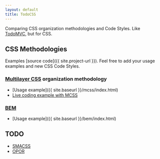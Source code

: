 ```yaml
---
layout: default
title: TodoCSS
---
```


Comparing CSS organization methodologies and Code Styles. Like [TodoMVC](http://todomvc.com/), but for CSS.

## CSS Methodologies

Examples [source code]({{ site.project-url }}). Feel free to add your usage examples and new CSS Code Styles.

### [Multilayer CSS](http://operatino.github.io/MCSS/en/) organization methodology

* [Usage example]({{ site.baseurl }}/mcss/index.html)
* [Live coding example with MCSS](https://github.com/operatino/markup-process)

### [BEM](http://bem.info/)

* [Usage example]({{ site.baseurl }}/bem/index.html)

## TODO
* [SMACSS](http://smacss.com/)
* [OPOR](http://blog.sapegin.me/all/opor-methodology)
